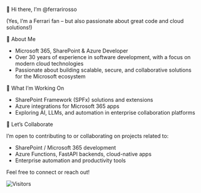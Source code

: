 👋 Hi there, I’m @ferrarirosso

(Yes, I’m a Ferrari fan – but also passionate about great code and cloud solutions!)

🚀 About Me
- Microsoft 365, SharePoint & Azure Developer
- Over 30 years of experience in software development, with a focus on modern cloud technologies
- Passionate about building scalable, secure, and collaborative solutions for the Microsoft ecosystem

👀 What I’m Working On
- SharePoint Framework (SPFx) solutions and extensions
- Azure integrations for Microsoft 365 apps
- Exploring AI, LLMs, and automation in enterprise collaboration platforms

🤝 Let’s Collaborate

I’m open to contributing to or collaborating on projects related to:
- SharePoint / Microsoft 365 development
- Azure Functions, FastAPI backends, cloud-native apps
- Enterprise automation and productivity tools

Feel free to connect or reach out!

![Visitors](https://api.visitorbadge.io/api/visitors?path=https%3A%2F%2Fgithub.com%2Fferrarirosso%2Fferrarirosso%2F&countColor=%23263759)
